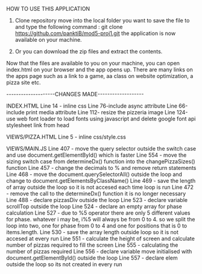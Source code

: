 HOW TO USE THIS APPLICATION

1) Clone repository
	move into the local folder you want to save the file to and type the following command :
	git clone https://github.com/panktiB/mod5-proj1.git
   the application is now available on your machine.

2) Or you can download the zip files and extract the contents.

Now that the files are available to you on your machine, you can open index.html on your browser and the app opens up. 
There are many links on the apps page such as a link to a game, aa class on website optimization, a pizza site etc.

--------------------CHANGES MADE-------------------

INDEX.HTML
Line 14 - inline css 
Line 76-include async attribute
Line 66-include print media attribute
Line 112- resize the pizzeria image
Line 124-use web font loader to load fonts using javascript and delete google font api stylesheet link from head


VIEWS/PIZZA.HTML
Line 5 - inline css/style.css

VIEWS/MAIN.JS
Line 407 - move the query selector outside the switch case and use document.getElementById() which is faster
Line 554 - move the sizing switch case from determineDx() function into the changePizzaSizes() function
Line 457 - change the decimals to % and remove return statements
Line 468 - move the document.querySelectorAll() outside the loop and change to document.getElementsByClassName()
Line 469 - save the length of array outside the loop so it is not accesed each time loop is run
Line 472 - remove the call to the determineDx() function it is no longer necessary
Line 488 - declare pizzasDiv outside the loop
Line 523 - declare variable scrollTop outside the loop
Line 524 - declare an empty array for phase calculation
Line 527 - due to %5 operator there are only 5 different values for phase. whatever i may be, i%5 will always be from 0 to 4. so we split the loop into two, one for phase from 0 to 4 and one for positions that is 0 to items.length.
Line 530 - save the array length outside loop so it is not accesed at every run
Line 551 - calculate the height of screen and calculate number of pizzas required to fill the screen
Line 555 - calculating the number of pizzas required
Line 556 - declare variable move initialised with document.getElementById() outside the loop
Line 557 - declare elem outside the loop so its not created in every run